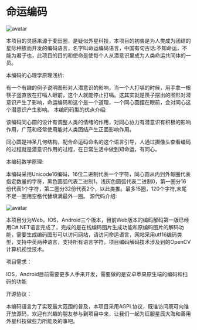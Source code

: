 # 命运编码

![avatar](https://bucket-1251922402.cos.ap-shanghai.myqcloud.com/timg-1608111941943.jpeg)

本项目的灵感来源于麦田圈，是疑似外星科技，本项目的初衷是为人类成为团结的星际种族而开发的编码语言，名字叫命运编码语言，中国有句古话:不知命运，不能为君子也，此项目的目的和使命是使每个人从潜意识里成为人类命运共同体的一员。

本编码的心理学原理浅析:

有一个有趣的例子说明图形对人潜意识的影响，当一个人打嗝的时候，用手拿一根筷子竖直放在打嗝人眼前，这个人就能停止打嗝。这其实就是筷子摆出的图形对潜意识产生了影响，命运编码和这个是一个道理，一个同心圆摆在眼前，会对同心这个潜意识产生影响。
本编码码型的优点介绍:

该编码同心圆的设计有调整人类的情绪的作用，对同心协力有潜意识有积极的影响作用，广范和经常使用能对人类团结产生正面影响作用。

同心圆是神圣几何结构，配合命运码命名的这个语言引导，人通过摄像头查看编码的过程就是潜意识作用的过程，在日常生活中做到知命运，有同心。

本编码数学原理:

本编码采用Unicode16编码，16位二进制代表一个字符，同心圆从内到外每圈代表指定数量的字符，黑色圆弧代表二进制1，浅灰色圆弧代表二进制0，第一圈分16份代表1个字符，第二圈分32份代表2个，以此类推。最多15圈，120个字符,末尾不足一圈用空格代替填满最外一圈。
源代码介绍:

![avatar](https://bucket-1251922402.cos.ap-shanghai.myqcloud.com/Getpic-2.jpeg)

本项目分为Web，IOS，Android三个版本，目前Web版本的编码解码第一版已经用C#.NET语言完成了，完成的是在线编码图片生成功能和原编码图片的解码功能，需要生成编码图形可以访问网站，请访问命运语言，网站采用utf16编码类型，支持中英两种语言，支持所有语言字符。项目编码解码技术涉及到的OpenCV计算机视觉技术。

项目需求：

IOS，Android目前需要更多人手来开发，需要做的是安卓苹果原生端的编码和扫码的功能

开源协议：

本编码语言为了实现最大范围的普及，本项目采用AGPL协议，既谁访问既可向谁开放源码，欢迎有兴趣的朋友参与到项目中来，让我们一起为征服星辰大海和善用外星科技做些力所能及的事吧。
